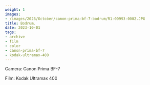 ```yaml
---
weight: 1
images:
- /images/2023/October/canon-prima-bf-7-bodrum/R1-09993-0002.JPG
title: Bodrum.
date: 2023-10-01
tags:
- archive
- film
- color
- canon-prima-bf-7
- kodak-ultramax-400
---
```


Camera: Canon Prima BF-7

Film: Kodak Ultramax 400

